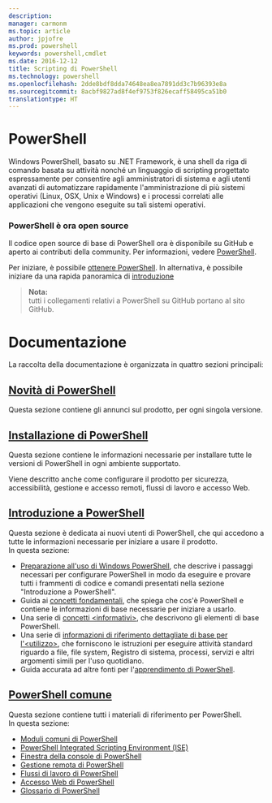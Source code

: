 ```yaml
---
description: 
manager: carmonm
ms.topic: article
author: jpjofre
ms.prod: powershell
keywords: powershell,cmdlet
ms.date: 2016-12-12
title: Scripting di PowerShell
ms.technology: powershell
ms.openlocfilehash: 2dde8bdf8dda74648ea8ea7891dd3c7b96393e8a
ms.sourcegitcommit: 8acbf9827ad8f4ef9753f826ecaff58495ca51b0
translationtype: HT
---
```

#  <a name="powershell"></a>PowerShell

Windows PowerShell, basato su .NET Framework, è una shell da riga di comando basata su attività nonché un linguaggio di scripting progettato espressamente per consentire agli amministratori di sistema e agli utenti avanzati di automatizzare rapidamente l'amministrazione di più sistemi operativi (Linux, OSX, Unix e Windows) e i processi correlati alle applicazioni che vengono eseguite su tali sistemi operativi.

###  <a name="powershell-is-now-open-source"></a>PowerShell è ora open source

Il codice open source di base di PowerShell ora è disponibile su GitHub e aperto ai contributi della community. Per informazioni, vedere [PowerShell](https://github.com/powershell/powershell).

Per iniziare, è possibile [ottenere PowerShell](https://github.com/PowerShell/PowerShell#get-powershell).
In alternativa, è possibile iniziare da una rapida panoramica di [introduzione](https://github.com/PowerShell/PowerShell/blob/master/docs/learning-powershell)

>  **Nota:**  
>  tutti i collegamenti relativi a PowerShell su GitHub portano al sito GitHub.

#  <a name="documentation"></a>Documentazione

La raccolta della documentazione è organizzata in quattro sezioni principali:

##  <a name="whats-new-with-powershellwhats-newwhat-s-new-with-powershellmd"></a>[Novità di PowerShell](whats-new/What-s-New-With-PowerShell.md)
Questa sezione contiene gli annunci sul prodotto, per ogni singola versione.

##  <a name="powershell-setupsetupsetup-referencemd"></a>[Installazione di PowerShell](setup/setup-reference.md)
Questa sezione contiene le informazioni necessarie per installare tutte le versioni di PowerShell in ogni ambiente supportato.  

Viene descritto anche come configurare il prodotto per sicurezza, accessibilità, gestione e accesso remoti, flussi di lavoro e accesso Web.

##  <a name="getting-started-with-powershellgetting-startedgetting-started-with-windows-powershellmd"></a>[Introduzione a PowerShell](getting-started/Getting-Started-with-Windows-PowerShell.md)
Questa sezione è dedicata ai nuovi utenti di PowerShell, che qui accedono a tutte le informazioni necessarie per iniziare a usare il prodotto.  
In questa sezione:
-   [Preparazione all'uso di Windows PowerShell](getting-started/Getting-Ready-to-Use-Windows-PowerShell.md), che descrive i passaggi necessari per configurare PowerShell in modo da eseguire e provare tutti i frammenti di codice e comandi presentati nella sezione "Introduzione a PowerShell".
-  Guida ai [concetti fondamentali](getting-started/fundamental-concepts.md), che spiega che cos'è PowerShell e contiene le informazioni di base necessarie per iniziare a usarlo.
-  Una serie di [concetti &lt;informativi&gt;](getting-started/understanding-concepts-reference.md), che descrivono gli elementi di base PowerShell.
-  Una serie di [informazioni di riferimento dettagliate di base per l'&lt;utilizzo&gt;](getting-started/cookbooks/basic-cookbooks-reference.md), che forniscono le istruzioni per eseguire attività standard riguardo a file, file system, Registro di sistema, processi, servizi e altri argomenti simili per l'uso quotidiano.
-  Guida accurata ad altre fonti per l'[apprendimento di PowerShell](getting-started/more-powershell-learning.md).

##  <a name="common-powershellcore-powershellcore-powershellmd"></a>[PowerShell comune](core-powershell/core-powershell.md)
Questa sezione contiene tutti i materiali di riferimento per PowerShell.  
In questa sezione:
-  [Moduli comuni di PowerShell](core-powershell/core-modules.md)
-  [PowerShell Integrated Scripting Environment \(ISE\)](core-powershell/ise-guide.md)
-  [Finestra della console di PowerShell](core-powershell/console-guide.md)
-  [Gestione remota di PowerShell](core-powershell/Running-Remote-Commands.md)
-  [Flussi di lavoro di PowerShell](core-powershell/workflows-guide.md)
-  [Accesso Web di PowerShell](core-powershell/web-access.md)
-  [Glossario di PowerShell](Windows-PowerShell-Glossary.md)

